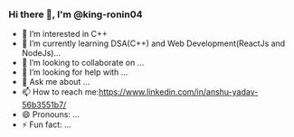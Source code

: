 ### Hi there 👋, I'm @king-ronin04
- 👀 I’m interested in C++
- 🌱 I’m currently learning DSA(C++) and Web Development(ReactJs and NodeJs)...
- 👯 I’m looking to collaborate on ...
- 🤔 I’m looking for help with ...
- 💬 Ask me about ...
- 📫 How to reach me:https://www.linkedin.com/in/anshu-yadav-56b3551b7/
- 😄 Pronouns: ...
- ⚡ Fun fact: ...
